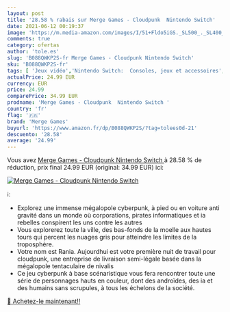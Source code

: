 ```yaml
---
layout: post
title: '28.58 % rabais sur Merge Games - Cloudpunk  Nintendo Switch'
date: 2021-06-12 00:19:37
image: 'https://m.media-amazon.com/images/I/51+Fldo5iGS._SL500_._SL400_.jpg'
comments: true
category: ofertas
author: 'tole.es'
slug: 'B088QWKP2S-fr Merge Games - Cloudpunk Nintendo Switch'
sku: 'B088QWKP2S-fr'
tags: [ 'Jeux vidéo','Nintendo Switch:  Consoles, jeux et accessoires','merge games', ]
actualPrice: 24.99 EUR
currency: EUR
price: 24.99
comparePrice: 34.99 EUR
prodname: 'Merge Games - Cloudpunk  Nintendo Switch '
country: 'fr'
flag: '🇫🇷'
brand: 'Merge Games'
buyurl: 'https://www.amazon.fr/dp/B088QWKP2S/?tag=tolees0d-21'
descuento: '28.58'
average: '24.99'
---
```


Vous avez [Merge Games - Cloudpunk  Nintendo Switch ](https://www.amazon.fr/dp/B088QWKP2S/?tag=tolees0d-21)  à  28.58 % de réduction, prix final  24.99 EUR (original: 34.99 EUR) ici:

[![Merge Games - Cloudpunk  Nintendo Switch](https://m.media-amazon.com/images/I/51+Fldo5iGS._SL500_._SL400_.jpg)](https://www.amazon.fr/dp/B088QWKP2S/?tag=tolees0d-21)

ℹ️:

- Explorez une immense mégalopole cyberpunk, à pied ou en voiture anti gravité dans un monde où corporations, pirates informatiques et ia rebelles conspirent les uns contre les autres
- Vous explorerez toute la ville, des bas-fonds de la moelle aux hautes tours qui percent les nuages gris pour atteindre les limites de la troposphère.
- Votre nom est Rania. Aujourdhui est votre première nuit de travail pour cloudpunk, une entreprise de livraison semi-légale basée dans la mégalopole tentaculaire de nivalis
- Ce jeu cyberpunk à base scénaristique vous fera rencontrer toute une série de personnages hauts en couleur, dont des androïdes, des ia et des humains sans scrupules, à tous les échelons de la société.

[🛒 Achetez-le maintenant!!](https://www.amazon.fr/dp/B088QWKP2S/?tag=tolees0d-21)
